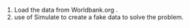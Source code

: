 1. Load the data from Worldbank.org .
2. use of Simulate to create a fake data to solve the problem.
